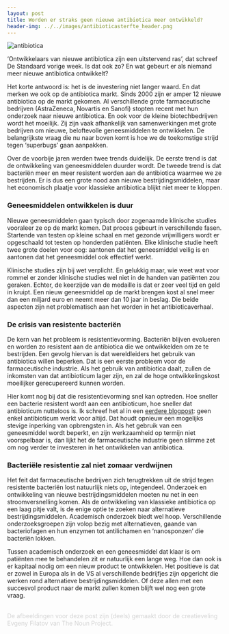 ```yaml
---
layout: post
title: Worden er straks geen nieuwe antibiotica meer ontwikkeld?
header-img: ../../images/antibioticasterfte_header.png
---
```


![antibiotica](../../images/antibioticasterfte.png)
<br>

‘Ontwikkelaars van nieuwe antibiotica zijn een uitstervend ras’, dat schreef De Standaard vorige week. Is dat ook zo? En wat gebeurt er als niemand meer nieuwe antibiotica ontwikkelt?

Het korte antwoord is: het is de investering niet langer waard. En dat merken we ook op de antibiotica markt. Sinds 2000 zijn er amper 12 nieuwe antibiotica op de markt gekomen. Al verschillende grote farmaceutische bedrijven (AstraZeneca, Novartis en Sanofi) stopten recent met hun onderzoek naar nieuwe antibiotica. En ook voor de kleine biotechbedrijven wordt het moeilijk. Zij zijn vaak afhankelijk van samenwerkingen met grote bedrijven om nieuwe, beloftevolle geneesmiddelen te ontwikkelen. De belangrijkste vraag die nu naar boven komt is hoe we de toekomstige strijd tegen ‘superbugs’ gaan aanpakken.

Over de voorbije jaren werden twee trends duidelijk. De eerste trend is dat de ontwikkeling van geneesmiddelen duurder wordt. De tweede trend is dat bacteriën meer en meer resistent worden aan de antibiotica waarmee we ze bestrijden. Er is dus een grote nood aan nieuwe bestrijdingsmiddelen, maar het economisch plaatje voor klassieke antibiotica blijkt niet meer te kloppen.

### Geneesmiddelen ontwikkelen is duur
Nieuwe geneesmiddelen gaan typisch door zogenaamde klinische studies vooraleer ze op de markt komen. Dat proces gebeurt in verschillende fasen. Startende van testen op kleine schaal en met gezonde vrijwilligers wordt er opgeschaald tot testen op honderden patiënten. Elke klinische studie heeft twee grote doelen voor oog: aantonen dat het geneesmiddel veilig is en aantonen dat het geneesmiddel ook effectief werkt.

Klinische studies zijn bij wet verplicht. En gelukkig maar, wie weet wat voor rommel er zonder klinische studies wel niet in de handen van patiënten zou geraken. Echter, de keerzijde van de medaille is dat er zeer veel tijd en geld in kruipt. Een nieuw geneesmiddel op de markt brengen kost al snel meer dan een miljard euro en neemt meer dan 10 jaar in beslag. Die beide aspecten zijn net problematisch aan het worden in het antibioticaverhaal.

### De crisis van resistente bacteriën 
De kern van het probleem is resistentievorming. Bacteriën blijven evolueren en worden zo resistent aan de antibiotica die we ontwikkelden om ze te bestrijden. Een gevolg hiervan is dat wereldleiders het gebruik van antibiotica willen beperken. Dat is een eerste probleem voor de farmaceutische industrie. Als het gebruik van antibiotica daalt, zullen de inkomsten van dat antibioticum lager zijn, en zal de hoge ontwikkelingskost moeilijker gerecupereerd kunnen worden. 

Hier komt nog bij dat die resistentievorming snel kan optreden. Hoe sneller een bacterie resistent wordt aan een antibioticum, hoe sneller dat antibioticum nutteloos is. Ik schreef het al in een [eerdere blogpost](https://ciliblog.github.io/antibiotica/): geen enkel antibioticum werkt voor altijd. Dat houdt opnieuw een mogelijks stevige inperking van opbrengsten in. Als het gebruik van een geneesmiddel wordt beperkt, en zijn werkzaamheid op termijn niet voorspelbaar is, dan lijkt het de farmaceutische industrie geen slimme zet om nog verder te investeren in het ontwikkelen van antibiotica.

### Bacteriële resistentie zal niet zomaar verdwijnen
Het feit dat farmaceutische bedrijven zich terugtrekken uit de strijd tegen resistente bacteriën lost natuurlijk niets op, integendeel. Onderzoek en ontwikkeling van nieuwe bestrijdingsmiddelen moeten nu net in een stroomversnelling komen. Als de ontwikkeling van klassieke antibiotica op een laag pitje valt, is de enige optie te zoeken naar alternatieve bestrijdingsmiddelen. Academisch onderzoek biedt wel hoop. Verschillende onderzoeksgroepen zijn volop bezig met alternatieven, gaande van bacteriofagen en hun enzymen tot antilichamen en ‘nanosponzen’ die bacteriën lokken.

Tussen academisch onderzoek en een geneesmiddel dat klaar is om patiënten mee te behandelen zit er natuurlijk een lange weg. Hoe dan ook is er kapitaal nodig om een nieuw product te ontwikkelen. Het positieve is dat er zowel in Europa als in de VS al verschillende bedrijfjes zijn opgericht die werken rond alternatieve bestrijdingsmiddelen. Of deze allen met een succesvol product naar de markt zullen komen blijft wel nog een grote vraag.

<br>
<font color='lightgray'>De afbeeldingen voor deze post zijn (deels) gemaakt door de creatieveling Evgeny Filatov van The Noun Project.</font>
<br>
